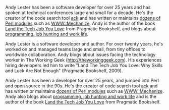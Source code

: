 Andy Lester has been a software developer for over 25 years and has spoken
at technical conferences large and small for a decade.  He's the
creator of the code search tool
[ack](http://betterthangrep.com/) and has written or maintains
[dozens of Perl modules](http://search.cpan.org/~petdance/) such
as [WWW::Mechanize](http://search.cpan.org/dist/WWW-Mechanize).
Andy is the author of the book
[Land the Tech Job You Love](http://petdance.com/book/)
from Pragmatic Bookshelf, and blogs about
[programming, job hunting and work life](http://petdance.com).

Andy Lester is a software developer and author.  For over twenty
years, he's worked on and managed teams large and small, from tiny
offices to worldwide collaboration.  Andy blogs about issues facing
the technology worker in The Working Geek (http://theworkinggeek.com).
His experiences hiring developers led him to write "Land The Tech
Job You Love: Why Skills and Luck Are Not Enough" (Pragmatic
Bookshelf, 2009).

Andy Lester has been a developer for over 25 years, and jumped into Perl
and open source in the 90s.  He's the creator of code search tool
[ack](http://betterthangrep.com/) and has written or maintains
[dozens of Perl modules](http://search.cpan.org/~petdance/) such
as [WWW::Mechanize](http://search.cpan.org/dist/WWW-Mechanize).
Andy also blogs about [programming, job hunting and work life](http://petdance.com)
and is the author of the book
[Land the Tech Job You Love](http://petdance.com/book/)
from Pragmatic Bookshelf.
